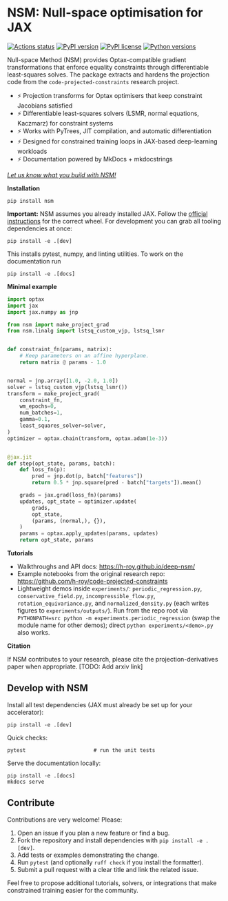 # NSM: Null-space optimisation for JAX

[![Actions status](https://github.com/h-roy/deep-nsm/workflows/ci/badge.svg)](https://github.com/h-roy/deep-nsm/actions)
[![PyPI version](https://img.shields.io/pypi/v/nsm.svg)](https://pypi.org/project/nsm/)
[![PyPI license](https://img.shields.io/pypi/l/nsm.svg)](https://pypi.org/project/nsm/)
[![Python versions](https://img.shields.io/pypi/pyversions/nsm.svg)](https://pypi.org/project/nsm/)

Null-space Method (NSM) provides Optax-compatible gradient transformations that enforce equality
constraints through differentiable least-squares solves. The package extracts and hardens the
projection code from the `code-projected-constraints` research project.

- ⚡ Projection transforms for Optax optimisers that keep constraint Jacobians satisfied
- ⚡ Differentiable least-squares solvers (LSMR, normal equations, Kaczmarz) for constraint systems
- ⚡ Works with PyTrees, JIT compilation, and automatic differentiation
- ⚡ Designed for constrained training loops in JAX-based deep-learning workloads
- ⚡ Documentation powered by MkDocs + mkdocstrings

[_Let us know what you build with NSM!_](https://github.com/h-roy/deep-nsm/issues)


**Installation**

```commandline
pip install nsm
```

**Important:** NSM assumes you already installed JAX. Follow the
[official instructions](https://github.com/google/jax#installation) for the correct wheel. For
development you can grab all tooling dependencies at once:

```commandline
pip install -e .[dev]
```

This installs pytest, numpy, and linting utilities.
To work on the documentation run

```commandline
pip install -e .[docs]
```


**Minimal example**

```python
import optax
import jax
import jax.numpy as jnp

from nsm import make_project_grad
from nsm.linalg import lstsq_custom_vjp, lstsq_lsmr


def constraint_fn(params, matrix):
    # Keep parameters on an affine hyperplane.
    return matrix @ params - 1.0


normal = jnp.array([1.0, -2.0, 1.0])
solver = lstsq_custom_vjp(lstsq_lsmr())
transform = make_project_grad(
    constraint_fn,
    wm_epochs=0,
    num_batches=1,
    gamma=0.1,
    least_squares_solver=solver,
)
optimizer = optax.chain(transform, optax.adam(1e-3))


@jax.jit
def step(opt_state, params, batch):
    def loss_fn(p):
        pred = jnp.dot(p, batch["features"])
        return 0.5 * jnp.square(pred - batch["targets"]).mean()

    grads = jax.grad(loss_fn)(params)
    updates, opt_state = optimizer.update(
        grads,
        opt_state,
        (params, (normal,), {}),
    )
    params = optax.apply_updates(params, updates)
    return opt_state, params
```


**Tutorials**

- Walkthroughs and API docs: <https://h-roy.github.io/deep-nsm/>
- Example notebooks from the original research repo:
  <https://github.com/h-roy/code-projected-constraints>
- Lightweight demos inside `experiments/`:
  `periodic_regression.py`, `conservative_field.py`, `incompressible_flow.py`,
  `rotation_equivariance.py`, and `normalized_density.py` (each writes figures
  to `experiments/outputs/`). Run from the repo root via
  `PYTHONPATH=src python -m experiments.periodic_regression` (swap the module
  name for other demos); direct `python experiments/<demo>.py` also works.


**Citation**

If NSM contributes to your research, please cite the projection-derivatives paper when appropriate. [TODO: Add arxiv link]


## Develop with NSM

Install all test dependencies (JAX must already be set up for your accelerator):

```commandline
pip install -e .[dev]
```

Quick checks:

```commandline
pytest                      # run the unit tests
```

Serve the documentation locally:

```commandline
pip install -e .[docs]
mkdocs serve
```

## Contribute

Contributions are very welcome! Please:

1. Open an issue if you plan a new feature or find a bug.
2. Fork the repository and install dependencies with `pip install -e .[dev]`.
3. Add tests or examples demonstrating the change.
4. Run `pytest` (and optionally `ruff check` if you install the formatter).
5. Submit a pull request with a clear title and link the related issue.

Feel free to propose additional tutorials, solvers, or integrations that make constrained training easier for the community.
